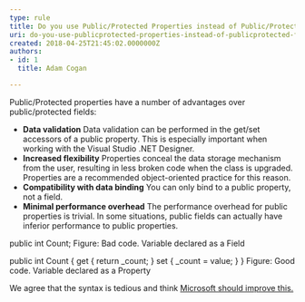 ```yaml
---
type: rule
title: Do you use Public/Protected Properties instead of Public/Protected Fields?
uri: do-you-use-publicprotected-properties-instead-of-publicprotected-fields
created: 2018-04-25T21:45:02.0000000Z
authors:
- id: 1
  title: Adam Cogan

---
```


 
Public/Protected properties have a number of advantages over public/protected fields:

- **Data validation**
Data validation can be performed in the get/set accessors of a public property. This is especially important when working with the Visual Studio .NET Designer.
- **Increased flexibility**
Properties conceal the data storage mechanism from the user, resulting in less broken code when the class is upgraded. Properties are a recommended object-oriented practice for this reason.
- **Compatibility with data binding**
You can only bind to a public property, not a field.
- **Minimal performance overhead**
The performance overhead for public properties is trivial. In some situations, public fields can actually have inferior performance to public properties.​

 
​public int Count;
Figure: Bad code. Variable declared as a Field

public int Count
{
 get
 {
 return \_count;
 }
 set
 {
 \_count = value; 
 }
}
Figure: Good code. Variable declared as a Property​​

We agree that the syntax is tedious and think [Microsoft should improve this.](https&#58;//www.ssw.com.au/ssw/Standards/BetterSoftwareSuggestions/VisualStudio.aspx#PropertyShortcut)​

